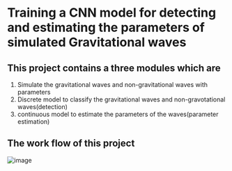 
# Training a CNN model for detecting and estimating the parameters of simulated Gravitational waves
## This project contains a three modules which are

1) Simulate the gravitational waves and non-gravitational waves with parameters
2) Discrete model to classify the gravitational waves and non-gravotational waves(detection)
3) continuous model to estimate the parameters of the waves(parameter estimation)

## The work flow of this project 
![image](https://github.com/sivak07/Deep-learning-model-for-Gravitational-waves-detection-and-parameter-estimation/assets/92813223/c03952a6-ddc6-4c5a-b28e-c84c665a00b5)



